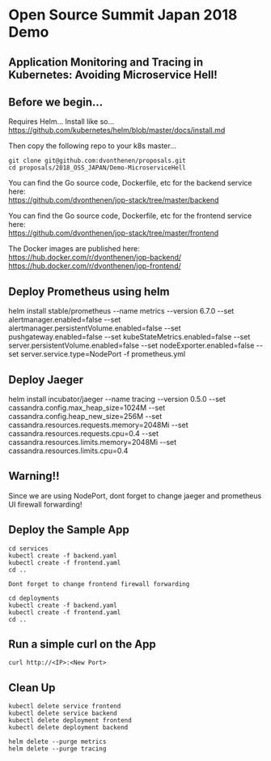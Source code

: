 # Open Source Summit Japan 2018 Demo
## Application Monitoring and Tracing in Kubernetes: Avoiding Microservice Hell!

## Before we begin...

Requires Helm... Install like so...  
https://github.com/kubernetes/helm/blob/master/docs/install.md

Then copy the following repo to your k8s master...
```
git clone git@github.com:dvonthenen/proposals.git
cd proposals/2018_OSS_JAPAN/Demo-MicroserviceHell
```

You can find the Go source code, Dockerfile, etc for the backend service here:  
https://github.com/dvonthenen/jop-stack/tree/master/backend

You can find the Go source code, Dockerfile, etc for the frontend service here:  
https://github.com/dvonthenen/jop-stack/tree/master/frontend

The Docker images are published here:  
https://hub.docker.com/r/dvonthenen/jop-backend/  
https://hub.docker.com/r/dvonthenen/jop-frontend/

## Deploy Prometheus using helm

helm install stable/prometheus --name metrics --version 6.7.0 --set alertmanager.enabled=false --set alertmanager.persistentVolume.enabled=false --set pushgateway.enabled=false --set kubeStateMetrics.enabled=false --set server.persistentVolume.enabled=false --set nodeExporter.enabled=false --set server.service.type=NodePort -f prometheus.yml

## Deploy Jaeger

helm install incubator/jaeger --name tracing --version 0.5.0 --set cassandra.config.max_heap_size=1024M --set cassandra.config.heap_new_size=256M --set cassandra.resources.requests.memory=2048Mi --set cassandra.resources.requests.cpu=0.4 --set cassandra.resources.limits.memory=2048Mi --set cassandra.resources.limits.cpu=0.4

## Warning!!

Since we are using NodePort, dont forget to change jaeger and prometheus UI firewall forwarding!

## Deploy the Sample App

```
cd services
kubectl create -f backend.yaml
kubectl create -f frontend.yaml
cd ..

Dont forget to change frontend firewall forwarding

cd deployments
kubectl create -f backend.yaml
kubectl create -f frontend.yaml
cd ..
```

## Run a simple curl on the App

```
curl http://<IP>:<New Port>
```

## Clean Up

```
kubectl delete service frontend
kubectl delete service backend
kubectl delete deployment frontend
kubectl delete deployment backend

helm delete --purge metrics
helm delete --purge tracing
```
